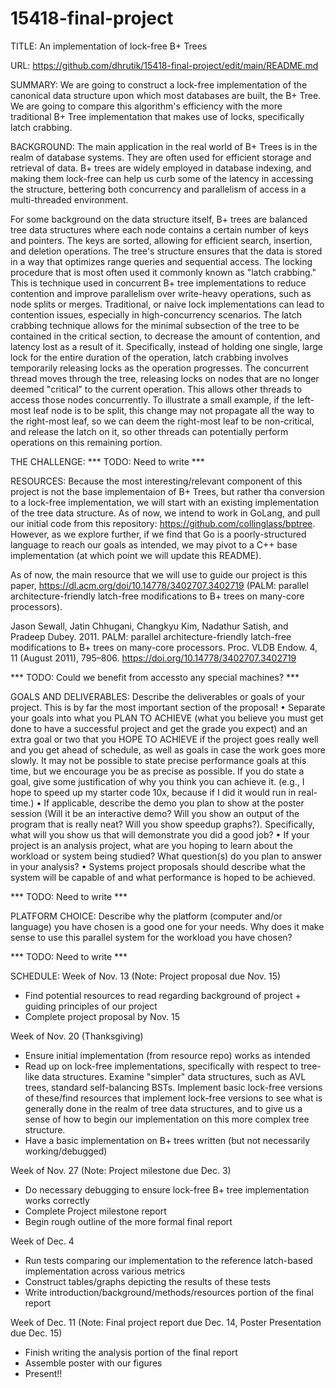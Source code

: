 # 15418-final-project

TITLE: An implementation of lock-free B+ Trees

URL: https://github.com/dhrutik/15418-final-project/edit/main/README.md

SUMMARY:
We are going to construct a lock-free implementation of the canonical data structure upon which most databases are built, the B+ Tree. We are going to compare this algorithm's efficiency with the more traditional B+ Tree implementation that makes use of locks, specifically latch crabbing.

BACKGROUND:
The main application in the real world of B+ Trees is in the realm of database systems. They are often used for efficient storage and retrieval of data. B+ trees are widely employed in database indexing, and making them lock-free can help us curb some of the latency in accessing the structure, bettering both concurrency and parallelism of access in a multi-threaded environment.

For some background on the data structure itself, B+ trees are balanced tree data structures where each node contains a certain number of keys and pointers. The keys are sorted, allowing for efficient search, insertion, and deletion operations. The tree's structure ensures that the data is stored in a way that optimizes range queries and sequential access. The locking procedure that is most often used it commonly known as "latch crabbing." This is technique used in concurrent B+ tree implementations to reduce contention and improve parallelism over write-heavy operations, such as node splits or merges. Traditional, or naive lock implementations can lead to contention issues, especially in high-concurrency scenarios. The latch crabbing technique allows for the minimal subsection of the tree to be contained in the critical section, to decrease the amount of contention, and latency lost as a result of it. Specifically, instead of holding one single, large lock for the entire duration of the operation, latch crabbing involves temporarily releasing locks as the operation progresses. The concurrent thread moves through the tree, releasing locks on nodes that are no longer deemed "critical" to the current operation. This allows other threads to access those nodes concurrently.  To illustrate a small example, if the left-most leaf node is to be split, this change may not propagate all the way to the right-most leaf, so we can deem the right-most leaf to be non-critical, and release the latch on it, so other threads can potentially perform operations on this remaining portion.

THE CHALLENGE: 
*** TODO: Need to write ***


RESOURCES:
Because the most interesting/relevant component of this project is not the base implementaion of B+ Trees, but rather tha conversion to a lock-free implementation, we will start with an existing implementation of the tree data structure. As of now, we intend to work in GoLang, and pull our initial code from this repository: https://github.com/collinglass/bptree. However, as we explore further, if we find that Go is a poorly-structured language to reach our goals as intended, we may pivot to a C++ base implementation (at which point we will update this README).

As of now, the main resource that we will use to guide our project is this paper,
https://dl.acm.org/doi/10.14778/3402707.3402719 (PALM: parallel architecture-friendly latch-free modifications to B+ trees on many-core processors).

Jason Sewall, Jatin Chhugani, Changkyu Kim, Nadathur Satish, and Pradeep Dubey. 2011. PALM: parallel architecture-friendly latch-free modifications to B+ trees on many-core processors. Proc. VLDB Endow. 4, 11 (August 2011), 795–806. https://doi.org/10.14778/3402707.3402719

*** TODO: Could we benefit from accessto any special machines? ***

GOALS AND DELIVERABLES:
Describe the deliverables or goals of your project. This
is by far the most important section of the proposal!
• Separate your goals into what you PLAN TO ACHIEVE (what you believe you must
get done to have a successful project and get the grade you expect) and an extra
goal or two that you HOPE TO ACHIEVE if the project goes really well and you get
ahead of schedule, as well as goals in case the work goes more slowly. It may not be
possible to state precise performance goals at this time, but we encourage you be as
precise as possible. If you do state a goal, give some justification of why you think
you can achieve it. (e.g., I hope to speed up my starter code 10x, because if I did it
would run in real-time.)
• If applicable, describe the demo you plan to show at the poster session (Will it be an
interactive demo? Will you show an output of the program that is really neat? Will
you show speedup graphs?). Specifically, what will you show us that will demonstrate
you did a good job?
• If your project is an analysis project, what are you hoping to learn about the workload
or system being studied? What question(s) do you plan to answer in your analysis?
• Systems project proposals should describe what the system will be capable of and
what performance is hoped to be achieved.

*** TODO: Need to write ***

PLATFORM CHOICE:
Describe why the platform (computer and/or language) you have
chosen is a good one for your needs. Why does it make sense to use this parallel system
for the workload you have chosen?

*** TODO: Need to write ***

SCHEDULE:
Week of Nov. 13 (Note: Project proposal due Nov. 15)
  - Find potential resources to read regarding background of project + guiding principles of our project
  - Complete project proposal by Nov. 15

Week of Nov. 20 (Thanksgiving)
  - Ensure initial implementation (from resource repo) works as intended
  - Read up on lock-free implementations, specifically with respect to tree-like data structures. Examine "simpler" data structures, such as AVL trees, standard self-balancing BSTs. Implement basic lock-free versions of these/find resources that implement lock-free versions to see what is generally done in the realm of tree data structures, and to give us a sense of how to begin our implementation on this more complex tree structure.
  - Have a basic implementation on B+ trees written (but not necessarily working/debugged)

Week of Nov. 27 (Note: Project milestone due Dec. 3)
  - Do necessary debugging to ensure lock-free B+ tree implementation works correctly
  - Complete Project milestone report
  - Begin rough outline of the more formal final report

Week of Dec. 4 
  - Run tests comparing our implementation to the reference latch-based implementation across various metrics
  - Construct tables/graphs depicting the results of these tests
  - Write introduction/background/methods/resources portion of the final report

Week of Dec. 11 (Note: Final project report due Dec. 14, Poster Presentation due Dec. 15)
  - Finish writing the analysis portion of the final report
  - Assemble poster with our figures
  - Present!!

